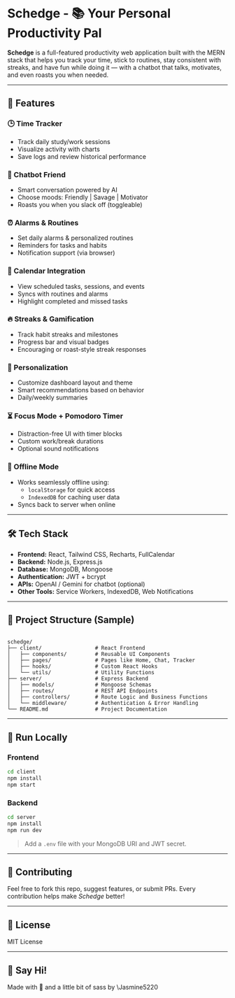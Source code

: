 # Schedge - 📚 Your Personal Productivity Pal

**Schedge** is a full-featured productivity web application built with the MERN stack that helps you track your time, stick to routines, stay consistent with streaks, and have fun while doing it — with a chatbot that talks, motivates, and even roasts you when needed.

---

## 🚀 Features

### 🕒 Time Tracker
- Track daily study/work sessions
- Visualize activity with charts
- Save logs and review historical performance

### 🧠 Chatbot Friend
- Smart conversation powered by AI
- Choose moods: Friendly | Savage | Motivator
- Roasts you when you slack off (toggleable)

### ⏰ Alarms & Routines
- Set daily alarms & personalized routines
- Reminders for tasks and habits
- Notification support (via browser)

### 📅 Calendar Integration
- View scheduled tasks, sessions, and events
- Syncs with routines and alarms
- Highlight completed and missed tasks

### 🔥 Streaks & Gamification
- Track habit streaks and milestones
- Progress bar and visual badges
- Encouraging or roast-style streak responses

### 🎨 Personalization
- Customize dashboard layout and theme
- Smart recommendations based on behavior
- Daily/weekly summaries

### ⏳ Focus Mode + Pomodoro Timer
- Distraction-free UI with timer blocks
- Custom work/break durations
- Optional sound notifications

### 📶 Offline Mode
- Works seamlessly offline using:
  - `localStorage` for quick access
  - `IndexedDB` for caching user data
- Syncs back to server when online

---

## 🛠 Tech Stack

- **Frontend:** React, Tailwind CSS, Recharts, FullCalendar
- **Backend:** Node.js, Express.js
- **Database:** MongoDB, Mongoose
- **Authentication:** JWT + bcrypt
- **APIs:** OpenAI / Gemini for chatbot (optional)
- **Other Tools:** Service Workers, IndexedDB, Web Notifications

---

## 📁 Project Structure (Sample)
```

schedge/
├── client/                 # React Frontend
│   ├── components/         # Reusable UI Components
│   ├── pages/              # Pages like Home, Chat, Tracker
│   ├── hooks/              # Custom React Hooks
│   └── utils/              # Utility Functions
├── server/                 # Express Backend
│   ├── models/             # Mongoose Schemas
│   ├── routes/             # REST API Endpoints
│   ├── controllers/        # Route Logic and Business Functions
│   └── middleware/         # Authentication & Error Handling
└── README.md               # Project Documentation

```
---

## 🧪 Run Locally

### Frontend
```bash
cd client
npm install
npm start
````

### Backend

```bash
cd server
npm install
npm run dev
```

> Add a `.env` file with your MongoDB URI and JWT secret.

---

## 🙌 Contributing
Feel free to fork this repo, suggest features, or submit PRs. Every contribution helps make *Schedge* better!

---

## 📄 License

MIT License

---

## 💬 Say Hi!

Made with 💙 and a little bit of sass by \Jasmine5220
